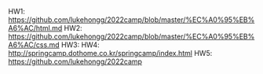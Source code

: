 
HW1: https://github.com/lukehongg/2022camp/blob/master/%EC%A0%95%EB%A6%AC/html.md
HW2: https://github.com/lukehongg/2022camp/blob/master/%EC%A0%95%EB%A6%AC/css.md
HW3: 
HW4: http://springcamp.dothome.co.kr/springcamp/index.html
HW5: https://github.com/lukehongg/2022camp


